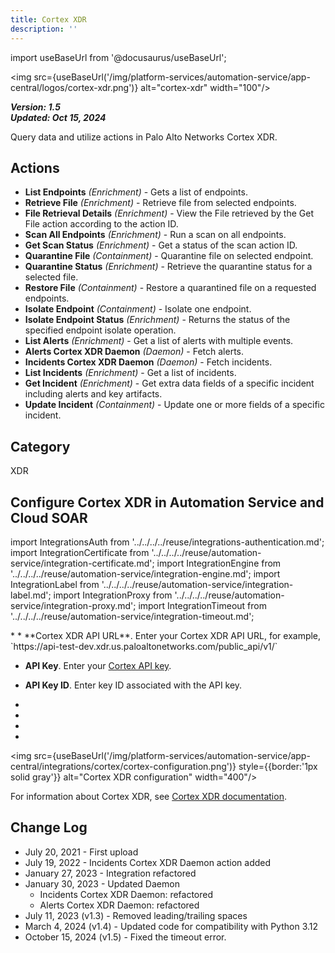 ```yaml
---
title: Cortex XDR
description: ''
---
```


import useBaseUrl from '@docusaurus/useBaseUrl';

<img src={useBaseUrl('/img/platform-services/automation-service/app-central/logos/cortex-xdr.png')} alt="cortex-xdr" width="100"/>

***Version: 1.5  
Updated: Oct 15, 2024***

Query data and utilize actions in Palo Alto Networks Cortex XDR.

## Actions

* **List Endpoints** *(Enrichment)* - Gets a list of endpoints.
* **Retrieve File** *(Enrichment)* - Retrieve file from selected endpoints.
* **File Retrieval Details** *(Enrichment)* - View the File retrieved by the Get File action according to the action ID.
* **Scan All Endpoints** *(Enrichment)* - Run a scan on all endpoints.
* **Get Scan Status** *(Enrichment)* - Get a status of the scan action ID.
* **Quarantine File** *(Containment)* - Quarantine file on selected endpoint.
* **Quarantine Status** *(Enrichment)* - Retrieve the quarantine status for a selected file.
* **Restore File** *(Containment)* - Restore a quarantined file on a requested endpoints.
* **Isolate Endpoint** *(Containment)* - Isolate one endpoint.
* **Isolate Endpoint Status** *(Enrichment)* - Returns the status of the specified endpoint isolate operation.
* **List Alerts** *(Enrichment)* - Get a list of alerts with multiple events.
* **Alerts Cortex XDR Daemon** *(Daemon)* - Fetch alerts.
* **Incidents Cortex XDR Daemon** *(Daemon)* - Fetch incidents.
* **List Incidents** *(Enrichment)* - Get a list of incidents.
* **Get Incident** *(Enrichment)* - Get extra data fields of a specific incident including alerts and key artifacts.
* **Update Incident** *(Containment)* - Update one or more fields of a specific incident.

## Category

XDR

## Configure Cortex XDR in Automation Service and Cloud SOAR

import IntegrationsAuth from '../../../../reuse/integrations-authentication.md';
import IntegrationCertificate from '../../../../reuse/automation-service/integration-certificate.md';
import IntegrationEngine from '../../../../reuse/automation-service/integration-engine.md';
import IntegrationLabel from '../../../../reuse/automation-service/integration-label.md';
import IntegrationProxy from '../../../../reuse/automation-service/integration-proxy.md';
import IntegrationTimeout from '../../../../reuse/automation-service/integration-timeout.md';

<IntegrationsAuth/>
* <IntegrationLabel/>
* **Cortex XDR API URL**. Enter your Cortex XDR API URL, for example, `https://api-test-dev.xdr.us.paloaltonetworks.com/public_api/v1/`

* **API Key**. Enter your [Cortex API key](https://docs-cortex.paloaltonetworks.com/r/Cortex-XDR-REST-API/Get-Started-with-Cortex-XDR-APIs).

* **API Key ID**. Enter key ID associated with the API key.
* <IntegrationTimeout/>
* <IntegrationCertificate/>
* <IntegrationEngine/>
* <IntegrationProxy/>

<img src={useBaseUrl('/img/platform-services/automation-service/app-central/integrations/cortex/cortex-configuration.png')} style={{border:'1px solid gray'}} alt="Cortex XDR configuration" width="400"/>

For information about Cortex XDR, see [Cortex XDR documentation](https://docs-cortex.paloaltonetworks.com/r/Cortex-XDR-REST-API/Get-Started-with-Cortex-XDR-APIs).

## Change Log

* July 20, 2021 - First upload
* July 19, 2022 - Incidents Cortex XDR Daemon action added
* January 27, 2023 - Integration refactored
* January 30, 2023 - Updated Daemon
    + Incidents Cortex XDR Daemon: refactored
    + Alerts Cortex XDR Daemon: refactored
* July 11, 2023 (v1.3) - Removed leading/trailing spaces
* March 4, 2024 (v1.4) - Updated code for compatibility with Python 3.12
* October 15, 2024 (v1.5) - Fixed the timeout error.
